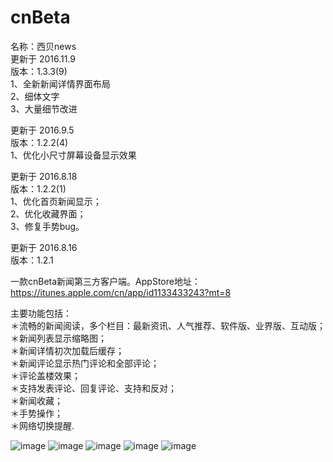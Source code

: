 # cnBeta
名称：西贝news    
更新于 2016.11.9     
版本：1.3.3(9)     
1、全新新闻详情界面布局   
2、细体文字   
3、大量细节改进   

更新于 2016.9.5   
版本：1.2.2(4)          
1、优化小尺寸屏幕设备显示效果        
     
     
           
       
更新于 2016.8.18   
版本：1.2.2(1)     
1、优化首页新闻显示；   
2、优化收藏界面；   
3、修复手势bug。   



更新于 2016.8.16   
版本：1.2.1   

一款cnBeta新闻第三方客户端。AppStore地址：https://itunes.apple.com/cn/app/id1133433243?mt=8  


主要功能包括：   
＊流畅的新闻阅读，多个栏目：最新资讯、人气推荐、软件版、业界版、互动版；   
＊新闻列表显示缩略图；   
＊新闻详情初次加载后缓存；   
＊新闻评论显示热门评论和全部评论；   
＊评论盖楼效果；   
＊支持发表评论、回复评论、支持和反对；   
＊新闻收藏；   
＊手势操作；   
＊网络切换提醒.   

![image](https://github.com/hudyseu/cnBeta/blob/master/cnBeta/screenshots/1.png)
![image](https://github.com/hudyseu/cnBeta/blob/master/cnBeta/screenshots/2.png)
![image](https://github.com/hudyseu/cnBeta/blob/master/cnBeta/screenshots/3.png)
![image](https://github.com/hudyseu/cnBeta/blob/master/cnBeta/screenshots/4.png)
![image](https://github.com/hudyseu/cnBeta/blob/master/cnBeta/screenshots/5.png)
